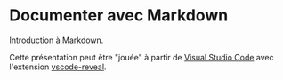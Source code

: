 # Documenter avec Markdown

Introduction à Markdown.

Cette présentation peut être "jouée" à partir de [Visual Studio Code](https://code.visualstudio.com/) avec l'extension [vscode-reveal](https://marketplace.visualstudio.com/items?itemName=evilz.vscode-reveal).
